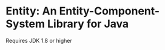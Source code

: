 Entity: An Entity-Component-System Library for Java
===================================================

Requires JDK 1.8 or higher
